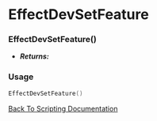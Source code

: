 # EffectDevSetFeature

### EffectDevSetFeature()
- ***Returns:*** 

### Usage

```Lua
EffectDevSetFeature()
```


[Back To Scripting Documentation](../README.md)
